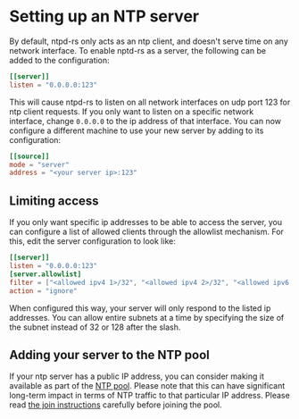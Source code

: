 # Setting up an NTP server

By default, ntpd-rs only acts as an ntp client, and doesn't serve time on any
network interface. To enable nptd-rs as a server, the following can be added to
the configuration:
```toml
[[server]]
listen = "0.0.0.0:123"
```
This will cause ntpd-rs to listen on all network interfaces on udp port 123 for
ntp client requests. If you only want to listen on a specific network
interface, change `0.0.0.0` to the ip address of that interface. You can now
configure a different machine to use your new server by adding to its
configuration:
```toml
[[source]]
mode = "server"
address = "<your server ip>:123"
```

## Limiting access
If you only want specific ip addresses to be able to access the server, you can
configure a list of allowed clients through the allowlist mechanism. For this,
edit the server configuration to look like:
```toml
[[server]]
listen = "0.0.0.0:123"
[server.allowlist]
filter = ["<allowed ipv4 1>/32", "<allowed ipv4 2>/32", "<allowed ipv6 1>/128"]
action = "ignore"
```
When configured this way, your server will only respond to the listed ip
addresses. You can allow entire subnets at a time by specifying the size of the
subnet instead of 32 or 128 after the slash.

## Adding your server to the NTP pool

If your ntp server has a public IP address, you can consider making it
available as part of the [NTP pool](https://www.ntppool.org). Please note that
this can have significant long-term impact in terms of NTP traffic to that
particular IP address. Please read [the join instructions](https://www.ntppool.org/en/join.html)
carefully before joining the pool.

